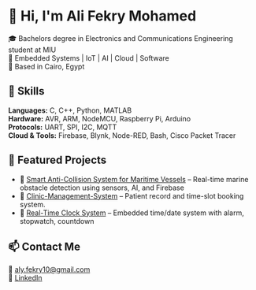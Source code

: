 # 👋 Hi, I'm Ali Fekry Mohamed

🎓 Bachelors degree in Electronics and Communications Engineering student at MIU  
🔧 Embedded Systems | IoT | AI | Cloud | Software  
📍 Based in Cairo, Egypt

## 🔧 Skills
**Languages:** C, C++, Python, MATLAB  
**Hardware:** AVR, ARM, NodeMCU, Raspberry Pi, Arduino  
**Protocols:** UART, SPI, I2C, MQTT  
**Cloud & Tools:** Firebase, Blynk, Node-RED, Bash, Cisco Packet Tracer

## 📂 Featured Projects
- 🔹 [Smart Anti-Collision System for Maritime Vessels](#) – Real-time marine obstacle detection using sensors, AI, and Firebase  
- 🔹 [Clinic-Management-System](#) – Patient record and time-slot booking system.  
- 🔹 [Real-Time Clock System](#) – Embedded time/date system with alarm, stopwatch, countdown

## 📫 Contact Me
📧 aly.fekry10@gmail.com  
🔗 [LinkedIn](https://www.linkedin.com/in/ali-fekry)  
